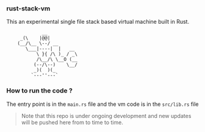 ### rust-stack-vm
This an experimental single file stack based virtual machine built in Rust.

                 __
         _(\    |@@|
        (__/\__ \--/ __
           \___|----|  |   __
               \ }{ /\ )_ / _\
               /\__/\ \__O (__
              (--/\--)    \__/
              _)(  )(_
             `---''---`



### How to run the code ?

The entry point is in the `main.rs` file and the vm code is in the `src/lib.rs` file



> Note that this repo is under ongoing development and new updates will be pushed here from to time to time.

